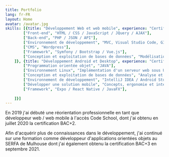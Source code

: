 ```yaml
---
title: Portfolio
lang: fr-FR
layout: Home
avatar: /avatar.jpg
skills: [{title: "Développement Web et web mobile", experience: "Certification BAC+2", skills: [
        ["Front-end", "HTML / CSS / JavaScript / JQuery / AJAX"], 
        ["Back-end", "PHP / JSON / API"], 
        ["Environnement de développement", "MVC, Visual Studio Code, GIT, Laragon"],
        ["CMS", "Wordpress"],
        ["Framework", "Symfony / Bootstrap / Vue.js"],
        ["Conception et exploitation de bases de données", "Modélisation UML / SQL"]
    ]}, {title: "Développement Android et Desktop", experience: "Certification BAC+3", skills: [
        ["Programmation orientée objet", "JAVA"],
        ["Environnement Linux", "Implémentation d'un serveur web sous Ubuntu"],
        ["Conception et exploitation de bases de données", "Analyse et modélisation / Principes élémentaires et structure d'une base de données / Les bases de données MySQL / SQL"],
        ["Environnement de développement", "IntelliJ IDEA / Android Studio / Scene Builder / GIT / Laragon"],
        ["Développer une solution mobile", "Concepts, ergonomie et interfaces"],
        ["Framework", "Expo / React Native / JavaFX"],
        
    ]}]
---
```


En 2019 j'ai débuté une réorientation professionnelle  en tant que développeur web / web mobile à l'accès Code School, dont j'ai obtenu en juillet 2020 la certification BAC+2.

Afin d'acquérir plus de connaissances dans le développement, j'ai continué sur une formation comme développeur d'applications orientées objets au SERFA de Mulhouse dont j'ai également obtenu la certification BAC+3 en septembre 2021.

<br/>